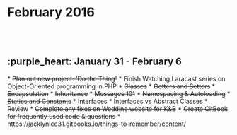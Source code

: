 <h1>February 2016</h1>
<br><br>
<h2>:purple_heart: January 31 - February 6</h2>
* <s>Plan out new project: 'Do the Thing'</s>
* Finish Watching Laracast series on Object-Oriented programming in PHP
  * <s>Classes</s>
  * <s>Getters and Setters</s>
  * <s>Encapsulation</s>
  * <s>Inheritance</s>
  * <s>Messages 101</s>
  * <s>Namespacing & Autoloading</s>
  * <s>Statics and Constants</s>
  * Interfaces
  * Interfaces vs Abstract Classes
  * Review
* <s>Complete any fixes on Wedding website for K&B</s>
* <s>Create GitBook for frequently used code & questions</s>
     * https://jacklynlee31.gitbooks.io/things-to-remember/content/

